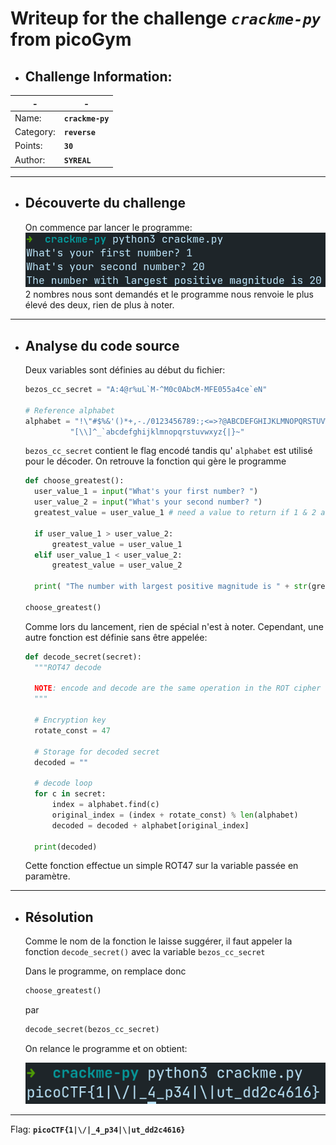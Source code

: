 # Writeup for the challenge  **_`crackme-py`_**  from picoGym

- ## Challenge Information:

| -         | -                 |
| --------- | ----------------- |
| Name:     | **`crackme-py`** |
| Category: | **`reverse`**     |
| Points:   | **`30`**          |
| Author:   | **`SYREAL`**      |

-----

- ## Découverte du challenge
  
  On commence par lancer le programme:
  ![challenge](image/../images/1.png)
  2 nombres nous sont demandés et le programme nous renvoie le plus élevé des deux, rien de plus à noter.

-----

- ## Analyse du code source
  Deux variables sont définies au début du fichier:
  ```python
  bezos_cc_secret = "A:4@r%uL`M-^M0c0AbcM-MFE055a4ce`eN"

  # Reference alphabet
  alphabet = "!\"#$%&'()*+,-./0123456789:;<=>?@ABCDEFGHIJKLMNOPQRSTUVWXYZ"+ \
            "[\\]^_`abcdefghijklmnopqrstuvwxyz{|}~"
  ```

  `bezos_cc_secret` contient le flag encodé tandis qu' `alphabet` est utilisé pour le décoder.
  On retrouve la fonction qui gère le programme

  ```Python
  def choose_greatest():
    user_value_1 = input("What's your first number? ")
    user_value_2 = input("What's your second number? ")
    greatest_value = user_value_1 # need a value to return if 1 & 2 are equal

    if user_value_1 > user_value_2:
        greatest_value = user_value_1
    elif user_value_1 < user_value_2:
        greatest_value = user_value_2

    print( "The number with largest positive magnitude is " + str(greatest_value) )

  choose_greatest()
  ```

  Comme lors du lancement, rien de spécial n'est à noter.
  Cependant, une autre fonction est définie sans être appelée:
  ```python
  def decode_secret(secret):
    """ROT47 decode

    NOTE: encode and decode are the same operation in the ROT cipher family.
    """

    # Encryption key
    rotate_const = 47

    # Storage for decoded secret
    decoded = ""

    # decode loop
    for c in secret:
        index = alphabet.find(c)
        original_index = (index + rotate_const) % len(alphabet)
        decoded = decoded + alphabet[original_index]

    print(decoded)

  ```

  Cette fonction effectue un simple ROT47 sur la variable passée en paramètre.

-----

- ## Résolution

  Comme le nom de la fonction le laisse suggérer, il faut appeler la fonction `decode_secret()` avec la variable `bezos_cc_secret`

  Dans le programme, on remplace donc
  ```python
  choose_greatest()
  ```
  par
  ```python
  decode_secret(bezos_cc_secret)
  ```

  On relance le programme et on obtient:

  ![challenge](image/../images/2.png)

-----

Flag: **`picoCTF{1|\/|_4_p34|\|ut_dd2c4616}`**